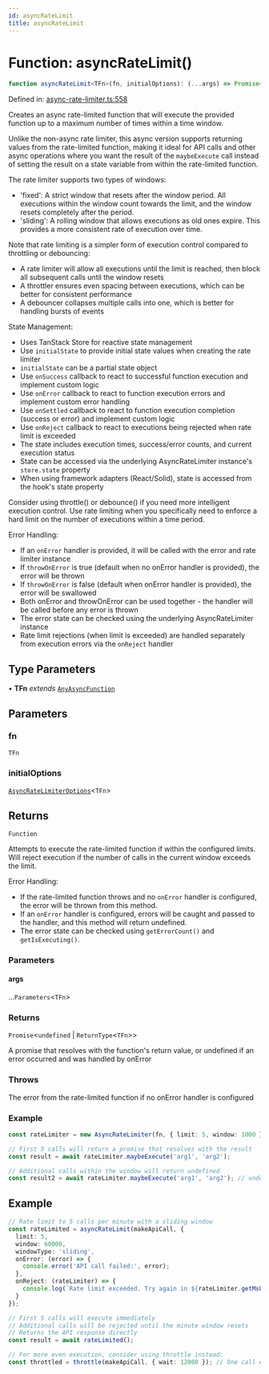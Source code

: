 ```yaml
---
id: asyncRateLimit
title: asyncRateLimit
---
```


<!-- DO NOT EDIT: this page is autogenerated from the type comments -->

# Function: asyncRateLimit()

```ts
function asyncRateLimit<TFn>(fn, initialOptions): (...args) => Promise<undefined | ReturnType<TFn>>
```

Defined in: [async-rate-limiter.ts:558](https://github.com/TanStack/pacer/blob/main/packages/pacer/src/async-rate-limiter.ts#L558)

Creates an async rate-limited function that will execute the provided function up to a maximum number of times within a time window.

Unlike the non-async rate limiter, this async version supports returning values from the rate-limited function,
making it ideal for API calls and other async operations where you want the result of the `maybeExecute` call
instead of setting the result on a state variable from within the rate-limited function.

The rate limiter supports two types of windows:
- 'fixed': A strict window that resets after the window period. All executions within the window count
  towards the limit, and the window resets completely after the period.
- 'sliding': A rolling window that allows executions as old ones expire. This provides a more
  consistent rate of execution over time.

Note that rate limiting is a simpler form of execution control compared to throttling or debouncing:
- A rate limiter will allow all executions until the limit is reached, then block all subsequent calls until the window resets
- A throttler ensures even spacing between executions, which can be better for consistent performance
- A debouncer collapses multiple calls into one, which is better for handling bursts of events

State Management:
- Uses TanStack Store for reactive state management
- Use `initialState` to provide initial state values when creating the rate limiter
- `initialState` can be a partial state object
- Use `onSuccess` callback to react to successful function execution and implement custom logic
- Use `onError` callback to react to function execution errors and implement custom error handling
- Use `onSettled` callback to react to function execution completion (success or error) and implement custom logic
- Use `onReject` callback to react to executions being rejected when rate limit is exceeded
- The state includes execution times, success/error counts, and current execution status
- State can be accessed via the underlying AsyncRateLimiter instance's `store.state` property
- When using framework adapters (React/Solid), state is accessed from the hook's state property

Consider using throttle() or debounce() if you need more intelligent execution control. Use rate limiting when you specifically
need to enforce a hard limit on the number of executions within a time period.

Error Handling:
- If an `onError` handler is provided, it will be called with the error and rate limiter instance
- If `throwOnError` is true (default when no onError handler is provided), the error will be thrown
- If `throwOnError` is false (default when onError handler is provided), the error will be swallowed
- Both onError and throwOnError can be used together - the handler will be called before any error is thrown
- The error state can be checked using the underlying AsyncRateLimiter instance
- Rate limit rejections (when limit is exceeded) are handled separately from execution errors via the `onReject` handler

## Type Parameters

• **TFn** *extends* [`AnyAsyncFunction`](../../type-aliases/anyasyncfunction.md)

## Parameters

### fn

`TFn`

### initialOptions

[`AsyncRateLimiterOptions`](../../interfaces/asyncratelimiteroptions.md)\<`TFn`\>

## Returns

`Function`

Attempts to execute the rate-limited function if within the configured limits.
Will reject execution if the number of calls in the current window exceeds the limit.

Error Handling:
- If the rate-limited function throws and no `onError` handler is configured,
  the error will be thrown from this method.
- If an `onError` handler is configured, errors will be caught and passed to the handler,
  and this method will return undefined.
- The error state can be checked using `getErrorCount()` and `getIsExecuting()`.

### Parameters

#### args

...`Parameters`\<`TFn`\>

### Returns

`Promise`\<`undefined` \| `ReturnType`\<`TFn`\>\>

A promise that resolves with the function's return value, or undefined if an error occurred and was handled by onError

### Throws

The error from the rate-limited function if no onError handler is configured

### Example

```ts
const rateLimiter = new AsyncRateLimiter(fn, { limit: 5, window: 1000 });

// First 5 calls will return a promise that resolves with the result
const result = await rateLimiter.maybeExecute('arg1', 'arg2');

// Additional calls within the window will return undefined
const result2 = await rateLimiter.maybeExecute('arg1', 'arg2'); // undefined
```

## Example

```ts
// Rate limit to 5 calls per minute with a sliding window
const rateLimited = asyncRateLimit(makeApiCall, {
  limit: 5,
  window: 60000,
  windowType: 'sliding',
  onError: (error) => {
    console.error('API call failed:', error);
  },
  onReject: (rateLimiter) => {
    console.log(`Rate limit exceeded. Try again in ${rateLimiter.getMsUntilNextWindow()}ms`);
  }
});

// First 5 calls will execute immediately
// Additional calls will be rejected until the minute window resets
// Returns the API response directly
const result = await rateLimited();

// For more even execution, consider using throttle instead:
const throttled = throttle(makeApiCall, { wait: 12000 }); // One call every 12 seconds
```
